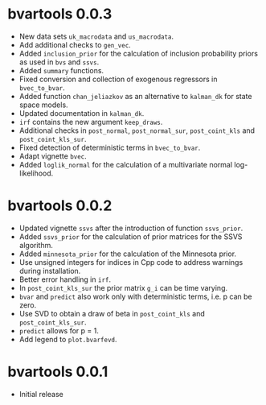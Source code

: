 # bvartools 0.0.3

* New data sets `uk_macrodata` and `us_macrodata`.
* Add additional checks to `gen_vec`.
* Added `inclusion_prior` for the calculation of inclusion probability priors as used in `bvs` and `ssvs`.
* Added `summary` functions.
* Fixed conversion and collection of exogenous regressors in `bvec_to_bvar`.
* Added function `chan_jeliazkov` as an alternative to `kalman_dk` for state space models.
* Updated documentation in `kalman_dk`.
* `irf` contains the new argument `keep_draws`.
* Additional checks in `post_normal`, `post_normal_sur`, `post_coint_kls` and `post_coint_kls_sur`.
* Fixed detection of deterministic terms in `bvec_to_bvar`.
* Adapt vignette `bvec`.
* Added `loglik_normal` for the calculation of a multivariate normal log-likelihood.

# bvartools 0.0.2

* Updated vignette `ssvs` after the introduction of function `ssvs_prior`.
* Added `ssvs_prior` for the calculation of prior matrices for the SSVS algorithm.
* Added `minnesota_prior` for the calculation of the Minnesota prior.
* Use unsigned integers for indices in Cpp code to address warnings during installation.
* Better error handling in `irf`.
* In `post_coint_kls_sur` the prior matrix `g_i` can be time varying.
* `bvar` and `predict` also work only with deterministic terms, i.e. p can be zero.
* Use SVD to obtain a draw of beta in `post_coint_kls` and `post_coint_kls_sur`.
* `predict` allows for p = 1.
* Add legend to `plot.bvarfevd`.

# bvartools 0.0.1

* Initial release